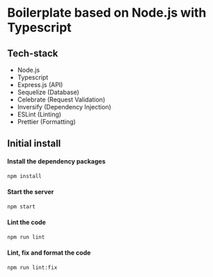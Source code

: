 # Boilerplate based on Node.js with Typescript

## Tech-stack

- Node.js
- Typescript
- Express.js (API)
- Sequelize (Database)
- Celebrate (Request Validation)
- Inversify (Dependency Injection)
- ESLint (Linting)
- Prettier (Formatting)

## Initial install

#### Install the dependency packages
```bash
npm install
```

#### Start the server
```bash
npm start
```

#### Lint the code
```bash
npm run lint
```

#### Lint, fix and format the code
```bash
npm run lint:fix
```
